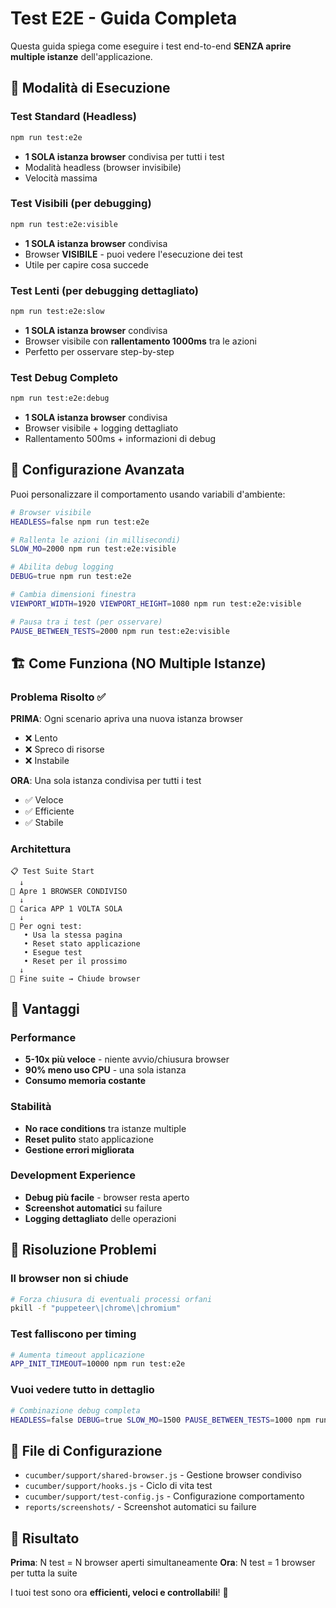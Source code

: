 # Test E2E - Guida Completa

Questa guida spiega come eseguire i test end-to-end **SENZA aprire multiple istanze** dell'applicazione.

## 🚀 Modalità di Esecuzione

### Test Standard (Headless)
```bash
npm run test:e2e
```
- **1 SOLA istanza browser** condivisa per tutti i test
- Modalità headless (browser invisibile)
- Velocità massima

### Test Visibili (per debugging)
```bash
npm run test:e2e:visible
```
- **1 SOLA istanza browser** condivisa
- Browser **VISIBILE** - puoi vedere l'esecuzione dei test
- Utile per capire cosa succede

### Test Lenti (per debugging dettagliato)
```bash
npm run test:e2e:slow
```
- **1 SOLA istanza browser** condivisa
- Browser visibile con **rallentamento 1000ms** tra le azioni
- Perfetto per osservare step-by-step

### Test Debug Completo
```bash
npm run test:e2e:debug
```
- **1 SOLA istanza browser** condivisa
- Browser visibile + logging dettagliato
- Rallentamento 500ms + informazioni di debug

## 🔧 Configurazione Avanzata

Puoi personalizzare il comportamento usando variabili d'ambiente:

```bash
# Browser visibile
HEADLESS=false npm run test:e2e

# Rallenta le azioni (in millisecondi)
SLOW_MO=2000 npm run test:e2e:visible

# Abilita debug logging
DEBUG=true npm run test:e2e

# Cambia dimensioni finestra
VIEWPORT_WIDTH=1920 VIEWPORT_HEIGHT=1080 npm run test:e2e:visible

# Pausa tra i test (per osservare)
PAUSE_BETWEEN_TESTS=2000 npm run test:e2e:visible
```

## 🏗️ Come Funziona (NO Multiple Istanze)

### Problema Risolto ✅
**PRIMA**: Ogni scenario apriva una nuova istanza browser
- ❌ Lento
- ❌ Spreco di risorse
- ❌ Instabile

**ORA**: Una sola istanza condivisa per tutti i test
- ✅ Veloce
- ✅ Efficiente
- ✅ Stabile

### Architettura
```
📋 Test Suite Start
  ↓
🚀 Apre 1 BROWSER CONDIVISO
  ↓
📄 Carica APP 1 VOLTA SOLA
  ↓
🔄 Per ogni test:
   • Usa la stessa pagina
   • Reset stato applicazione
   • Esegue test
   • Reset per il prossimo
  ↓
🧹 Fine suite → Chiude browser
```

## 🎯 Vantaggi

### Performance
- **5-10x più veloce** - niente avvio/chiusura browser
- **90% meno uso CPU** - una sola istanza
- **Consumo memoria costante**

### Stabilità
- **No race conditions** tra istanze multiple
- **Reset pulito** stato applicazione
- **Gestione errori migliorata**

### Development Experience
- **Debug più facile** - browser resta aperto
- **Screenshot automatici** su failure
- **Logging dettagliato** delle operazioni

## 🐛 Risoluzione Problemi

### Il browser non si chiude
```bash
# Forza chiusura di eventuali processi orfani
pkill -f "puppeteer\|chrome\|chromium"
```

### Test falliscono per timing
```bash
# Aumenta timeout applicazione
APP_INIT_TIMEOUT=10000 npm run test:e2e
```

### Vuoi vedere tutto in dettaglio
```bash
# Combinazione debug completa
HEADLESS=false DEBUG=true SLOW_MO=1500 PAUSE_BETWEEN_TESTS=1000 npm run test:e2e
```

## 📁 File di Configurazione

- `cucumber/support/shared-browser.js` - Gestione browser condiviso
- `cucumber/support/hooks.js` - Ciclo di vita test
- `cucumber/support/test-config.js` - Configurazione comportamento
- `reports/screenshots/` - Screenshot automatici su failure

## 🎉 Risultato

**Prima**: N test = N browser aperti simultaneamente
**Ora**: N test = 1 browser per tutta la suite

I tuoi test sono ora **efficienti, veloci e controllabili**! 🚀
